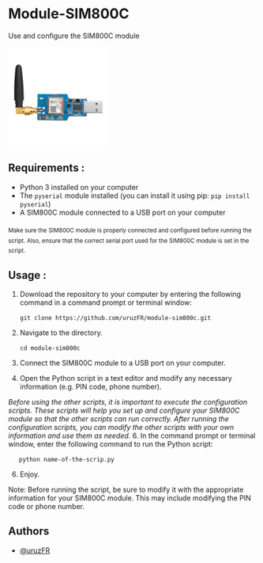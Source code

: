 
# Module-SIM800C

Use and configure the SIM800C module


![logo](/Images/module.png )

## Requirements :

- Python 3 installed on your computer
- The `pyserial` module installed (you can install it using pip: `pip install pyserial`)
- A SIM800C module connected to a USB port on your computer

<sub>Make sure the SIM800C module is properly connected and configured before running the script. Also, ensure that the correct serial port used for the SIM800C module is set in the script.</sub>


## Usage :

1. Download the repository to your computer by entering the following command in a command prompt or terminal window:

       git clone https://github.com/uruzFR/module-sim800c.git
2. Navigate to the directory.
       
       cd module-sim800c
4. Connect the SIM800C module to a USB port on your computer.
5. Open the Python script in a text editor and modify any necessary information (e.g. PIN code, phone number).

*Before using the other scripts, it is important to execute the configuration scripts. These scripts will help you set up and configure your SIM800C module so that the other scripts can run correctly. After running the configuration scripts, you can modify the other scripts with your own information and use them as needed.*
6. In the command prompt or terminal window, enter the following command to run the Python script: 

       python name-of-the-scrip.py
6. Enjoy.

Note: Before running the script, be sure to modify it with the appropriate information for your SIM800C module. This may include modifying the PIN code or phone number.


## Authors

- [@uruzFR](https://github.com/uruzFR)
